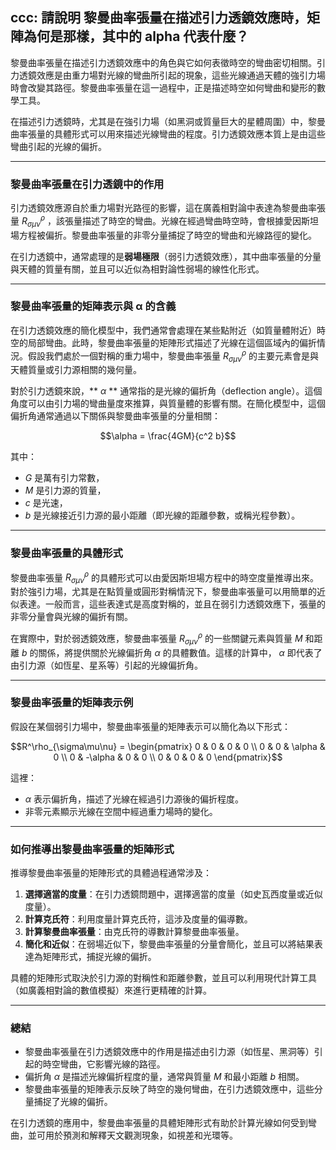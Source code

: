 ## ccc: 請說明 黎曼曲率張量在描述引力透鏡效應時，矩陣為何是那樣，其中的 alpha 代表什麼？

黎曼曲率張量在描述引力透鏡效應中的角色與它如何表徵時空的彎曲密切相關。引力透鏡效應是由重力場對光線的彎曲所引起的現象，這些光線通過天體的強引力場時會改變其路徑。黎曼曲率張量在這一過程中，正是描述時空如何彎曲和變形的數學工具。

在描述引力透鏡時，尤其是在強引力場（如黑洞或質量巨大的星體周圍）中，黎曼曲率張量的具體形式可以用來描述光線彎曲的程度。引力透鏡效應本質上是由這些彎曲引起的光線的偏折。

---

### **黎曼曲率張量在引力透鏡中的作用**

引力透鏡效應源自於重力場對光路徑的影響，這在廣義相對論中表達為黎曼曲率張量  $`R^\rho_{\sigma\mu\nu}`$ ，該張量描述了時空的彎曲。光線在經過彎曲時空時，會根據愛因斯坦場方程被偏折。黎曼曲率張量的非零分量捕捉了時空的彎曲和光線路徑的變化。

在引力透鏡中，通常處理的是**弱場極限**（弱引力透鏡效應），其中曲率張量的分量與天體的質量有關，並且可以近似為相對論性弱場的線性化形式。

---

### **黎曼曲率張量的矩陣表示與 α 的含義**

在引力透鏡效應的簡化模型中，我們通常會處理在某些點附近（如質量體附近）時空的局部彎曲。此時，黎曼曲率張量的矩陣形式描述了光線在這個區域內的偏折情況。假設我們處於一個對稱的重力場中，黎曼曲率張量  $`R^\rho_{\sigma\mu\nu}`$  的主要元素會是與天體質量或引力源相關的幾何量。

對於引力透鏡來說，** $`\alpha`$ ** 通常指的是光線的偏折角（deflection angle）。這個角度可以由引力場的彎曲量度來推算，與質量體的影響有關。在簡化模型中，這個偏折角通常通過以下關係與黎曼曲率張量的分量相關：


```math
\alpha = \frac{4GM}{c^2 b}
```


其中：
-  $`G`$  是萬有引力常數，
-  $`M`$  是引力源的質量，
-  $`c`$  是光速，
-  $`b`$  是光線接近引力源的最小距離（即光線的距離參數，或稱光程參數）。

---

### **黎曼曲率張量的具體形式**

黎曼曲率張量  $`R^\rho_{\sigma\mu\nu}`$  的具體形式可以由愛因斯坦場方程中的時空度量推導出來。對於強引力場，尤其是在點質量或圓形對稱情況下，黎曼曲率張量可以用簡單的近似表達。一般而言，這些表達式是高度對稱的，並且在弱引力透鏡效應下，張量的非零分量會與光線的偏折有關。

在實際中，對於弱透鏡效應，黎曼曲率張量  $`R^\rho_{\sigma\mu\nu}`$  的一些關鍵元素與質量  $`M`$  和距離  $`b`$  的關係，將提供關於光線偏折角  $`\alpha`$  的具體數值。這樣的計算中， $`\alpha`$  即代表了由引力源（如恆星、星系等）引起的光線偏折角。

---

### **黎曼曲率張量的矩陣表示例**

假設在某個弱引力場中，黎曼曲率張量的矩陣表示可以簡化為以下形式：


```math
R^\rho_{\sigma\mu\nu} =
\begin{pmatrix}
0 & 0 & 0 & 0 \\
0 & 0 & \alpha & 0 \\
0 & -\alpha & 0 & 0 \\
0 & 0 & 0 & 0
\end{pmatrix}
```


這裡：
-  $`\alpha`$  表示偏折角，描述了光線在經過引力源後的偏折程度。
- 非零元素顯示光線在空間中經過重力場時的變化。

---

### **如何推導出黎曼曲率張量的矩陣形式**

推導黎曼曲率張量的矩陣形式的具體過程通常涉及：
1. **選擇適當的度量**：在引力透鏡問題中，選擇適當的度量（如史瓦西度量或近似度量）。
2. **計算克氏符**：利用度量計算克氏符，這涉及度量的偏導數。
3. **計算黎曼曲率張量**：由克氏符的導數計算黎曼曲率張量。
4. **簡化和近似**：在弱場近似下，黎曼曲率張量的分量會簡化，並且可以將結果表達為矩陣形式，捕捉光線的偏折。

具體的矩陣形式取決於引力源的對稱性和距離參數，並且可以利用現代計算工具（如廣義相對論的數值模擬）來進行更精確的計算。

---

### **總結**

- 黎曼曲率張量在引力透鏡效應中的作用是描述由引力源（如恆星、黑洞等）引起的時空彎曲，它影響光線的路徑。
- 偏折角  $`\alpha`$  是描述光線偏折程度的量，通常與質量  $`M`$  和最小距離  $`b`$  相關。
- 黎曼曲率張量的矩陣表示反映了時空的幾何彎曲，在引力透鏡效應中，這些分量捕捉了光線的偏折。

在引力透鏡的應用中，黎曼曲率張量的具體矩陣形式有助於計算光線如何受到彎曲，並可用於預測和解釋天文觀測現象，如視差和光環等。